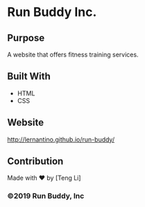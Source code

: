 # Run Buddy Inc.

## Purpose
A website that offers fitness training services.

## Built With
* HTML
* CSS

## Website
http://lernantino.github.io/run-buddy/

## Contribution
Made with ❤️ by [Teng Li] 

### ©️2019 Run Buddy, Inc 

